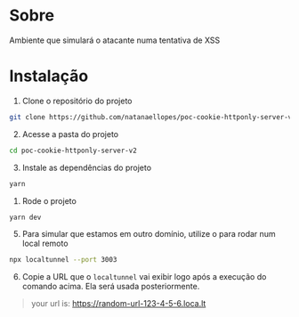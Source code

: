 
# Sobre
Ambiente que simulará o atacante numa tentativa de XSS
# Instalação
1. Clone o repositório do projeto
```bash
git clone https://github.com/natanaellopes/poc-cookie-httponly-server-v2
```
2. Acesse a pasta do projeto
```bash
cd poc-cookie-httponly-server-v2
```
3. Instale as dependências do projeto
```bash
yarn 
```
1. Rode o projeto
```bash
yarn dev
```
5. Para simular que estamos em outro domínio, utilize o para rodar num local remoto
```bash
npx localtunnel --port 3003
```
6. Copie a URL que o `localtunnel` vai exibir logo após a execução do comando acima. Ela será usada posteriormente.
> your url is: https://random-url-123-4-5-6.loca.lt

